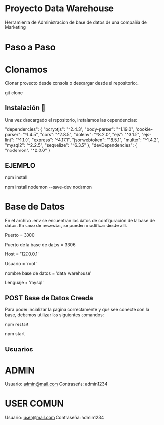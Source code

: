 # Proyecto Data Warehouse

Herramienta de Administracion de base de datos de una compañia de Marketing

# Paso a Paso
# Clonamos

Clonar proyecto desde consola o descargar desde el repositorio:_

git clone 

## Instalación 🔧

Una vez descargado el repositorio, instalamos las dependencias:

"dependencies": {
    "bcryptjs": "^2.4.3",
    "body-parser": "^1.19.0",
    "cookie-parser": "^1.4.5",
    "cors": "^2.8.5",
    "dotenv": "^8.2.0",
    "ejs": "^3.1.5",
    "ejs-lint": "^1.1.0",
    "express": "^4.17.1",
    "jsonwebtoken": "^8.5.1",
    "multer": "^1.4.2",
    "mysql2": "^2.2.5",
    "sequelize": "^6.3.5"
  },
  "devDependencies": {
    "nodemon": "^2.0.6"
  }
## EJEMPLO

npm install

npm install nodemon --save-dev nodemon

# Base de Datos

En el archivo .env se encuentran los datos de configuración de la base de datos. En caso de necesitar, se pueden modificar desde alli.

Puerto = 3000

Puerto de la base de datos = 3306

Host = '127.0.0.1'

Usuario = 'root'

nombre base de datos = 'data_warehouse'

Lenguaje = 'mysql'

## POST Base de Datos Creada

Para poder incializar la pagina correctamente y que see conecte con la base, debemos utilizar los siguientes comandos:

npm restart

npm start

## Usuarios

# ADMIN

Usuario: admin@mail.com
Contraseña: admin1234

# USER COMUN

Usuario: user@mail.com
Contraseña: admin1234
